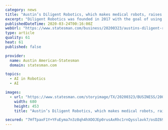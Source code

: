 ```yaml
---
category: news
title: "Austin’s Diligent Robotics, which makes medical robots, raises $10M to continue growth"
excerpt: "Diligent Robotics was founded in 2017 with the goal of using artificial intelligence technology to build a robot that assists humans in work environments. Last year the company debuted its first product, named Moxi, and began testing it in four U.S. hospitals including the University of Texas Medical Branch's Jennie Sealy Hospital in Galveston."
publishedDateTime: 2020-03-24T00:16:00Z
webUrl: "https://www.statesman.com/business/20200323/austins-diligent-robotics-which-makes-medical-robots-raises-10m-to-continue-growth"
type: article
quality: 61
heat: 61
published: false

provider:
  name: Austin American-Statesman
  domain: statesman.com

topics:
  - AI in Robotics
  - AI

images:
  - url: "https://www.statesman.com/storyimage/TX/20200323/BUSINESS/200329680/AR/0/AR-200329680.jpg"
    width: 680
    height: 453
    title: "Austin’s Diligent Robotics, which makes medical robots, raises $10M to continue growth"

secured: "7HfTpaxF1Y+YFuEyma7n3z8qh4hXOOJEp0rusAxRhc1rnQysslavk7/osDZ69CA3czKxswMsUCEy2uZ6BKuumfTwBTRdefROjK8d6fn0S9FVju83AuiHFPuz5YkcMSINl+swj9pvQujLhWVaUSppg6HX1UXBOo0Dy1v7oReGoHgV1tNHhBS+oDpJGdBwDfAPkcmNCq4qLjdeaRdisnFENa4ItsE/Oc2DAfBlGiTbePQrVUO/ozCvTUoLCZFEYWeZFwOegmrI5CQmPyuWFlqv7bBtvHwKrTfD1gYfeyaJDQkKL/d/l3tfFSynQb/XG7kh;FMtl0ih94eEVqx8rW+mtJg=="
---
```


